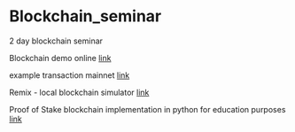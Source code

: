 # Blockchain_seminar
2 day blockchain seminar 


Blockchain demo online [link](https://andersbrownworth.com/blockchain/hash)

example transaction mainnet [link](https://etherscan.io/tx/0xdda320407170203c382df4dae244421e0284b925f5c23bae7ada390254c7e5c6)

Remix - local blockchain simulator [link](https://remix.ethereum.org/#lang=en&optimize=false&runs=200&evmVersion=null&version=soljson-v0.8.18+commit.87f61d96.js)

Proof of Stake blockchain implementation in python for education purposes [link](https://github.com/Jayakumar2812/Proof-Of-Stake-Prototype)
